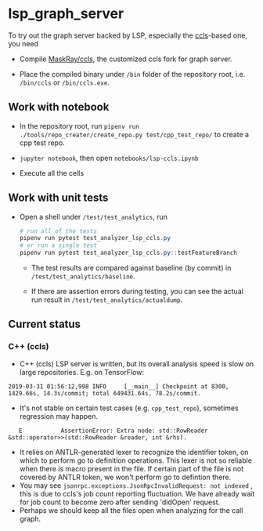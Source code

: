 # lsp_graph_server

To try out the graph server backed by LSP, especially the [ccls](https://github.com/MaskRay/ccls)-based one, you need
* Compile [MaskRay/ccls](https://github.com/MaskRay/ccls), the customized ccls fork for graph server.

* Place the compiled binary under `/bin` folder of the repository root, i.e. `/bin/ccls` or `/bin/ccls.exe`.

## Work with notebook

* In the repository root, run `pipenv run ./tools/repo_creater/create_repo.py test/cpp_test_repo/` to create a cpp test repo.

* `jupyter notebook`, then open `notebooks/lsp-ccls.ipynb`

* Execute all the cells

## Work with unit tests

* Open a shell under `/test/test_analytics`, run

    ```powershell
    # run all of the tests
    pipenv run pytest test_analyzer_lsp_ccls.py
    # or run a single test
    pipenv run pytest test_analyzer_lsp_ccls.py::testFeatureBranch
    ```

  * The test results are compared against baseline (by commit) in `/test/test_analytics/baseline`.

  * If there are assertion errors during testing, you can see the actual run result in `/test/test_analytics/actualdump`.

## Current status

### C++ (ccls)

* C++ (ccls) LSP server is written, but its overall analysis speed is slow on large repositories. E.g. on TensorFlow:
```
2019-03-31 01:56:12,998 INFO     [__main__] Checkpoint at 8300, 1429.66s, 14.3s/commit; total 649431.64s, 78.2s/commit.
```
* It's not stable on certain test cases (e.g. `cpp_test_repo`), sometimes regression may happen.

 ```
    E           AssertionError: Extra node: std::RowReader &std::operator>>(std::RowReader &reader, int &rhs).
 ```

* It relies on ANTLR-generated lexer to recognize the identifier token, on which to perform go to definition operations. This lexer is not so reliable when there is macro present in the file. If certain part of the file is not covered by ANTLR token, we won't perform go to defintion there.
* You may see `jsonrpc.exceptions.JsonRpcInvalidRequest: not indexed` , this is due to ccls's job count reporting fluctuation. We have already wait for job count to become zero after sending 'didOpen' request.
* Perhaps we should keep all the files open when analyzing for the call graph.